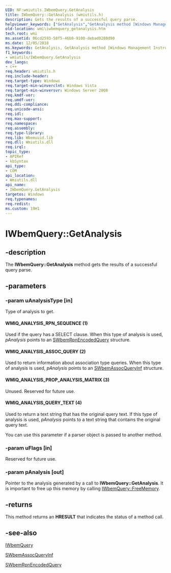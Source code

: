 ```yaml
---
UID: NF:wmiutils.IWbemQuery.GetAnalysis
title: IWbemQuery::GetAnalysis (wmiutils.h)
description: Gets the results of a successful query parse.
helpviewer_keywords: ["GetAnalysis","GetAnalysis method [Windows Management Instrumentation]","GetAnalysis method [Windows Management Instrumentation]","IWbemQuery interface","IWbemQuery interface [Windows Management Instrumentation]","GetAnalysis method","IWbemQuery.GetAnalysis","IWbemQuery::GetAnalysis","WMIQ_ANALYSIS_ASSOC_QUERY","WMIQ_ANALYSIS_PROP_ANALYSIS_MATRIX","WMIQ_ANALYSIS_QUERY_TEXT","WMIQ_ANALYSIS_RPN_SEQUENCE","_hmm_iwbemquery_getanalysis","wmi.iwbemquery_getanalysis","wmiutils/IWbemQuery::GetAnalysis"]
old-location: wmi\iwbemquery_getanalysis.htm
tech.root: wmi
ms.assetid: 06cd2593-58f5-46b9-9100-debad0280d90
ms.date: 12/05/2018
ms.keywords: GetAnalysis, GetAnalysis method [Windows Management Instrumentation], GetAnalysis method [Windows Management Instrumentation],IWbemQuery interface, IWbemQuery interface [Windows Management Instrumentation],GetAnalysis method, IWbemQuery.GetAnalysis, IWbemQuery::GetAnalysis, WMIQ_ANALYSIS_ASSOC_QUERY, WMIQ_ANALYSIS_PROP_ANALYSIS_MATRIX, WMIQ_ANALYSIS_QUERY_TEXT, WMIQ_ANALYSIS_RPN_SEQUENCE, _hmm_iwbemquery_getanalysis, wmi.iwbemquery_getanalysis, wmiutils/IWbemQuery::GetAnalysis
f1_keywords:
- wmiutils/IWbemQuery.GetAnalysis
dev_langs:
- c++
req.header: wmiutils.h
req.include-header: 
req.target-type: Windows
req.target-min-winverclnt: Windows Vista
req.target-min-winversvr: Windows Server 2008
req.kmdf-ver: 
req.umdf-ver: 
req.ddi-compliance: 
req.unicode-ansi: 
req.idl: 
req.max-support: 
req.namespace: 
req.assembly: 
req.type-library: 
req.lib: Wbemuuid.lib
req.dll: Wmiutils.dll
req.irql: 
topic_type:
- APIRef
- kbSyntax
api_type:
- COM
api_location:
- Wmiutils.dll
api_name:
- IWbemQuery.GetAnalysis
targetos: Windows
req.typenames: 
req.redist: 
ms.custom: 19H1
---
```


# IWbemQuery::GetAnalysis


## -description


The 
<b>IWbemQuery::GetAnalysis</b> method gets the results of a successful query parse.


## -parameters




### -param uAnalysisType [in]

Type of analysis to get.



#### WMIQ_ANALYSIS_RPN_SEQUENCE (1)

Used if the query has a SELECT clause. When this type of analysis is used,  <i>pAnalysis</i> points to an <a href="/windows/win32/api/wmiutils/ns-wmiutils-swbemrpnencodedquery">SWbemRpnEncodedQuery</a> structure.



#### WMIQ_ANALYSIS_ASSOC_QUERY (2)

Used to return information about association type queries. When this type of analysis is used,  <i>pAnalysis</i> points to an <a href="/windows/win32/api/wmiutils/ns-wmiutils-swbemassocqueryinf">SWbemAssocQueryInf</a> structure.



#### WMIQ_ANALYSIS_PROP_ANALYSIS_MATRIX (3)

Unused.  Reserved for future use.



#### WMIQ_ANALYSIS_QUERY_TEXT (4)

Used to return a text string that has the original query text. If this type of analysis is used,  <i>pAnalysis</i> points to a text string that contains the original query text.

You can use this parameter if  a parser object is passed to another method.


### -param uFlags [in]

Reserved for future use.


### -param pAnalysis [out]

Pointer to the analysis generated by a call to 
<b>IWbemQuery::GetAnalysis</b>. It is important to free up this memory by calling 
<a href="https://docs.microsoft.com/windows/desktop/api/wmiutils/nf-wmiutils-iwbemquery-freememory">IWbemQuery::FreeMemory</a>.


## -returns



This method returns an <b>HRESULT</b> that indicates the status of a method call.




## -see-also




<a href="https://docs.microsoft.com/windows/desktop/api/wmiutils/nn-wmiutils-iwbemquery">IWbemQuery</a>



<a href="/windows/win32/api/wmiutils/ns-wmiutils-swbemassocqueryinf">SWbemAssocQueryInf</a>



<a href="/windows/win32/api/wmiutils/ns-wmiutils-swbemrpnencodedquery">SWbemRpnEncodedQuery</a>
 

 

